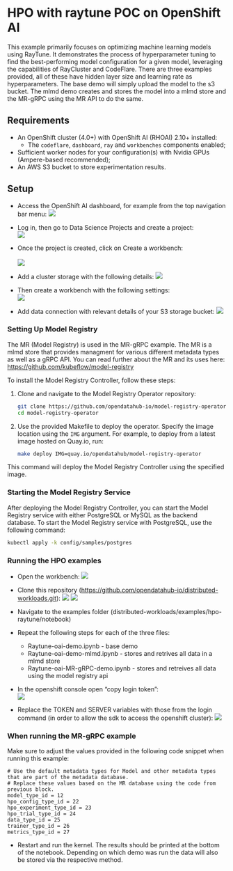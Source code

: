 # HPO with raytune POC on OpenShift AI

This example primarily focuses on optimizing machine learning models using RayTune. It demonstrates the process of hyperparameter tuning to find the best-performing model configuration for a given model, leveraging the capabilities of RayCluster and CodeFlare. There are three examples provided, all of these have hidden layer size and learning rate as hyperparameters. The base demo will simply upload the model to the s3 bucket. The mlmd demo creates and stores the model into a mlmd store and the MR-gRPC using the MR API to do the same. 

## Requirements

* An OpenShift cluster (4.0+) with OpenShift AI (RHOAI) 2.10+ installed:
  * The `codeflare`, `dashboard`, `ray` and `workbenches` components enabled;
* Sufficient worker nodes for your configuration(s) with Nvidia GPUs (Ampere-based recommended);
* An AWS S3 bucket to store experimentation results.

## Setup

* Access the OpenShift AI dashboard, for example from the top navigation bar menu:
![](./docs/ai-dashboard.png)

* Log in, then go to Data Science Projects and create a project:  
![](./docs/create-data-science.png)

* Once the project is created, click on Create a workbench:<br/><br/>
![](./docs/create-workbench.png)

* Add a cluster storage with the following details:
![](./docs/create-workbench.png)

* Then create a workbench with the following settings:  
![](./docs/workbench-config.png)

* Add data connection with relevant details of your S3 storage bucket:
![](./docs/data-connection-config.png)

### Setting Up Model Registry

The MR (Model Registry) is used in the MR-gRPC example. The MR is a mlmd store that provides managment for various different metadata types as well as a gRPC API. You can read further about the MR and its uses here: https://github.com/kubeflow/model-registry 

To install the Model Registry Controller, follow these steps:

1. Clone and navigate to the Model Registry Operator repository:

    ```bash
    git clone https://github.com/opendatahub-io/model-registry-operator.git
    cd model-registry-operator
    ```
2. Use the provided Makefile to deploy the operator. Specify the image location using the `IMG` argument. For example, to deploy from a latest image hosted on Quay.io, run:

    ```bash
    make deploy IMG=quay.io/opendatahub/model-registry-operator
    ```

This command will deploy the Model Registry Controller using the specified image.

### Starting the Model Registry Service

After deploying the Model Registry Controller, you can start the Model Registry service with either PostgreSQL or MySQL as the backend database.
To start the Model Registry service with PostgreSQL, use the following command:

```bash
kubectl apply -k config/samples/postgres
```

### Running the HPO examples

* Open the workbench:
![](./docs/example-running.png)

* Clone this repository (https://github.com/opendatahub-io/distributed-workloads.git):
![](./docs/clone-repo.png)
![](./docs/repo-input.png)

* Navigate to the examples folder (distributed-workloads/examples/hpo-raytune/notebook)

* Repeat the following steps for each of the three files:
    * Raytune-oai-demo.ipynb - base demo
    * Raytune-oai-demo-mlmd.ipynb - stores and retrives all data in a mlmd store
    * Raytune-oai-MR-gRPC-demo.ipynb - stores and retreives all data using the model registry api

* In the openshift console open “copy login token”:  
![](./docs/copy-command.png)

* Replace the TOKEN and SERVER variables with those from the login command (in order to allow the sdk to access the openshift cluster):
![](./docs/token-server.png)

### When running the MR-gRPC example
Make sure to adjust the values provided in the following code snippet when running this example:
```
# Use the default metadata types for Model and other metadata types that are part of the metadata database.
# Replace these values based on the MR database using the code from previous block.
model_type_id = 12
hpo_config_type_id = 22
hpo_experiment_type_id = 23
hpo_trial_type_id = 24
data_type_id = 25
trainer_type_id = 26
metrics_type_id = 27
```

* Restart and run the kernel. The results should be printed at the bottom of the notebook. Depending on which demo was run the data will also be stored via the respective method.
